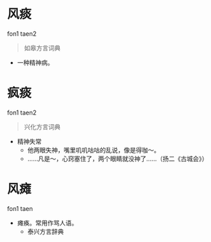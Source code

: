 # 风痰
fon1 taen2
> 如皋方言词典
- 一种精神病。

# 疯痰
fon1 taen2
> 兴化方言词典
- 精神失常
  - 他两眼失神，嘴里叽叽咕咕的乱说，像是得咖～。
  - ……凡是～，心窍塞住了，两个眼睛就没神了……（扬二《古城会》）

# 风瘫
fon1 taen
+ 瘫痪。常用作骂人语。
  * 泰兴方言辞典

